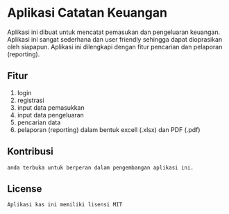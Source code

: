 # Aplikasi Catatan Keuangan

Aplikasi ini dibuat untuk mencatat pemasukan dan pengeluaran keuangan. Aplikasi ini sangat sederhana dan user friendly sehingga dapat dioprasikan oleh siapapun. Aplikasi ini dilengkapi dengan fitur pencarian dan pelaporan (reporting).

## Fitur
 1. login
 2. registrasi
 3. input data pemasukkan
 4. input data pengeluaran
 5. pencarian data
 6. pelaporan (reporting) dalam bentuk excell (.xlsx) dan PDF (.pdf)

## Kontribusi
	anda terbuka untuk berperan dalam pengembangan aplikasi ini.

## License
	Aplikasi kas ini memiliki lisensi MIT
